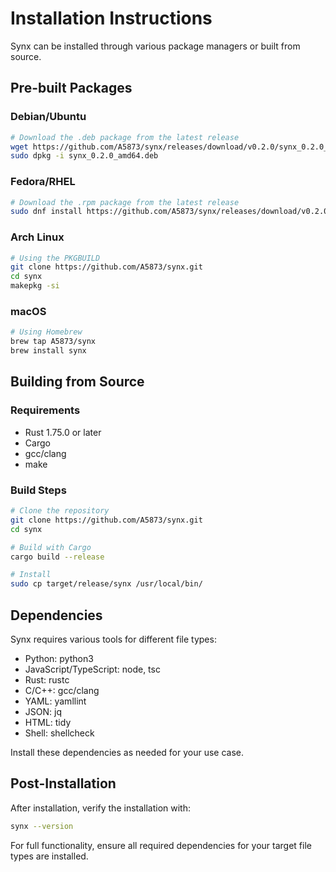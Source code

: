 # Installation Instructions

Synx can be installed through various package managers or built from source.

## Pre-built Packages

### Debian/Ubuntu
```bash
# Download the .deb package from the latest release
wget https://github.com/A5873/synx/releases/download/v0.2.0/synx_0.2.0_amd64.deb
sudo dpkg -i synx_0.2.0_amd64.deb
```

### Fedora/RHEL
```bash
# Download the .rpm package from the latest release
sudo dnf install https://github.com/A5873/synx/releases/download/v0.2.0/synx-0.2.0-1.fc38.x86_64.rpm
```

### Arch Linux
```bash
# Using the PKGBUILD
git clone https://github.com/A5873/synx.git
cd synx
makepkg -si
```

### macOS
```bash
# Using Homebrew
brew tap A5873/synx
brew install synx
```

## Building from Source

### Requirements
- Rust 1.75.0 or later
- Cargo
- gcc/clang
- make

### Build Steps
```bash
# Clone the repository
git clone https://github.com/A5873/synx.git
cd synx

# Build with Cargo
cargo build --release

# Install
sudo cp target/release/synx /usr/local/bin/
```

## Dependencies

Synx requires various tools for different file types:
- Python: python3
- JavaScript/TypeScript: node, tsc
- Rust: rustc
- C/C++: gcc/clang
- YAML: yamllint
- JSON: jq
- HTML: tidy
- Shell: shellcheck

Install these dependencies as needed for your use case.

## Post-Installation

After installation, verify the installation with:
```bash
synx --version
```

For full functionality, ensure all required dependencies for your target file types are installed.
